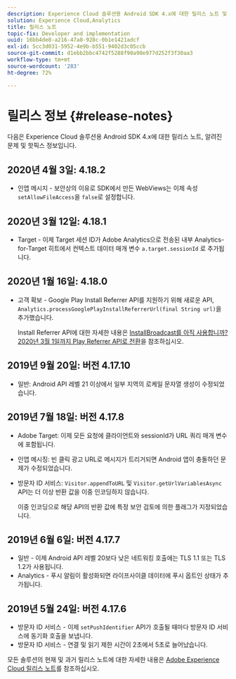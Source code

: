 ```yaml
---
description: Experience Cloud 솔루션용 Android SDK 4.x에 대한 릴리스 노트 및 알려진 문제
solution: Experience Cloud,Analytics
title: 릴리스 노트
topic-fix: Developer and implementation
uuid: 16bb4de8-a216-47a8-928c-0b1e1421adcf
exl-id: 5cc3d031-5952-4e9b-b551-9402d3c05ccb
source-git-commit: d1ebb2bbc4742f5288f90a90e977d252f3f30aa3
workflow-type: tm+mt
source-wordcount: '283'
ht-degree: 72%

---
```


# 릴리스 정보 {#release-notes}

다음은 Experience Cloud 솔루션용 Android SDK 4.x에 대한 릴리스 노트, 알려진 문제 및 핫픽스 정보입니다.

## 2020년 4월 3일: 4.18.2

* 인앱 메시지 - 보안상의 이유로 SDK에서 만든 WebViews는 이제 속성 `setAllowFileAccess`을 `false`로 설정합니다.

## 2020년 3월 12일: 4.18.1

* Target - 이제 Target 세션 ID가 Adobe Analytics으로 전송된 내부 Analytics-for-Target 히트에서 컨텍스트 데이터 매개 변수 `a.target.sessionId` 로 추가됩니다.

## 2020년 1월 16일: 4.18.0

* 고객 확보 - Google Play Install Referrer API를 지원하기 위해 새로운 API, `Analytics.processGooglePlayInstallReferrerUrl(final String url)`을 추가했습니다.

   Install Referrer API에 대한 자세한 내용은 [InstallBroadcast를 아직 사용합니까? 2020년 3월 1일까지 Play Referrer API로 전환](https://android-developers.googleblog.com/2019/11/still-using-installbroadcast-switch-to.html)을 참조하십시오.

## 2019년 9월 20일: 버전 4.17.10

* 일반: Android API 레벨 21 이상에서 일부 지역의 로케일 문자열 생성이 수정되었습니다.

## 2019년 7월 18일: 버전 4.17.8

* Adobe Target: 이제 모든 요청에 클라이언트와 sessionId가 URL 쿼리 매개 변수에 포함됩니다.
* 인앱 메시징: 빈 클릭 광고 URL로 메시지가 트리거되면 Android 앱이 충돌하던 문제가 수정되었습니다.
* 방문자 ID 서비스: `Visitor.appendToURL` 및 `Visitor.getUrlVariablesAsync` API는 더 이상 반환 값을 이중 인코딩하지 않습니다.

   이중 인코딩으로 해당 API의 반환 값에 특정 보안 검토에 의한 플래그가 지정되었습니다.

## 2019년 6월 6일: 버전 4.17.7

* 일반 - 이제 Android API 레벨 20보다 낮은 네트워킹 호출에는 TLS 1.1 또는 TLS 1.2가 사용됩니다.
* Analytics - 푸시 알림이 활성화되면 라이프사이클 데이터에 푸시 옵트인 상태가 추가됩니다.

## 2019년 5월 24일: 버전 4.17.6

* 방문자 ID 서비스 - 이제 `setPushIdentifier` API가 호출될 때마다 방문자 ID 서비스에 동기화 호출을 보냅니다.
* 방문자 ID 서비스 - 연결 및 읽기 제한 시간이 2초에서 5초로 늘어났습니다.

모든 솔루션의 현재 및 과거 릴리스 노트에 대한 자세한 내용은 [Adobe Experience Cloud 릴리스 노트](https://experienceleague.adobe.com/docs/release-notes/experience-cloud/current.html)를 참조하십시오.

